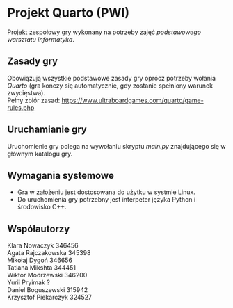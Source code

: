 # Projekt Quarto (PWI)

Projekt zespołowy gry wykonany na potrzeby zajęć *podstawowego warsztatu informatyka*.

## Zasady gry

Obowiązują wszystkie podstawowe zasady gry oprócz potrzeby wołania *Quarto*
(gra kończy się automatycznie, gdy zostanie spełniony warunek zwycięstwa). \
Pełny zbiór zasad:
https://www.ultraboardgames.com/quarto/game-rules.php

## Uruchamianie gry

Uruchomienie gry polega na wywołaniu skryptu *main.py* znajdującego się w głównym katalogu gry.

## Wymagania systemowe

- Gra w założeniu jest dostosowana do użytku w systmie Linux.
- Do uruchomienia gry potrzebny jest interpeter języka Python i środowisko C++.

## Współautorzy

Klara Nowaczyk 346456 \
Agata Rajczakowska 345398 \
Mikołaj Dygoń 346656 \
Tatiana Mikshta 344451 \
Wiktor Modrzewski 346200 \
Yurii Pryimak ? \
Daniel Boguszewski 315942 \
Krzysztof Piekarczyk 324527
